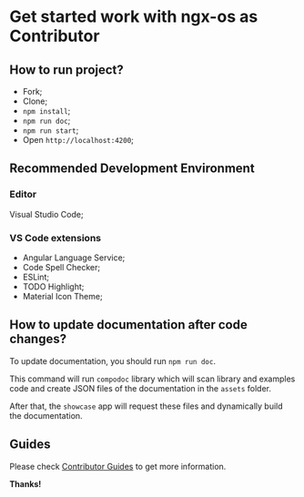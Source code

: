 # Get started work with ngx-os as Contributor

## How to run project?

- Fork;
- Clone;
- `npm install`;
- `npm run doc`;
- `npm run start`;
- Open `http://localhost:4200`;

## Recommended Development Environment

### Editor

Visual Studio Code;

### VS Code extensions

- Angular Language Service;
- Code Spell Checker;
- ESLint;
- TODO Highlight;
- Material Icon Theme;

## How to update documentation after code changes?

To update documentation, you should run `npm run doc`.

This command will run `compodoc` library which will scan library and examples code
and create JSON files of the documentation in the `assets` folder.

After that, the `showcase` app will request these files and dynamically build the documentation.

## Guides

Please check [Contributor Guides](https://github.com/dreyliky/ngx-os/blob/master/src/docs/contributor)
to get more information.

**Thanks!**
